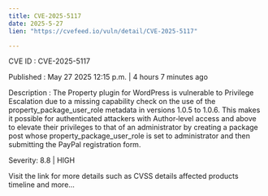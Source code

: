 ```yaml
---
title: CVE-2025-5117
date: 2025-5-27
lien: "https://cvefeed.io/vuln/detail/CVE-2025-5117"

---
```


CVE ID : CVE-2025-5117

Published :  May 27
2025
12:15 p.m. | 4 hours
7 minutes ago

Description : The Property plugin for WordPress is vulnerable to Privilege Escalation due to a missing capability check on the use of the property_package_user_role metadata in versions 1.0.5 to 1.0.6. This makes it possible for authenticated attackers
with Author‐level access and above
to elevate their privileges to that of an administrator by creating a package post whose property_package_user_role is set to administrator and then submitting the PayPal registration form.

Severity: 8.8 | HIGH

Visit the link for more details
such as CVSS details
affected products
timeline
and more...
